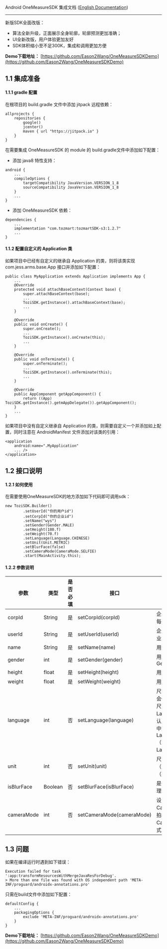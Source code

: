 Android OneMeasureSDK 集成文档 ([English Documentation](https://github.com/Eason2Wang/OneMeasureSDKDemo/blob/master/README-en.md))

-----
新版SDK全面改版：
- 算法全新升级，正面展示全身轮廓，轮廓预测更加准确；
- UI全新改版，用户体验更加友好
- SDK体积缩小至不足300K，集成和调用更加方便

 __Demo下载地址：__ [https://github.com/Eason2Wang/OneMeasureSDKDemo](https://github.com/Eason2Wang/OneMeasureSDKDemo)
## 1.1 集成准备
#### 1.1.1  gradle 配置
在根项目的 build.gradle 文件中添加 jitpack 远程依赖：

``` 
allprojects {
    repositories {
        google()
        jcenter()
        maven { url "https://jitpack.io" }
    }
}
``` 
在需要集成 OneMeasureSDK 的 module 的 build.gradle文件中添加如下配置：

- 添加 java8 特性支持：

``` 
android {
    ...
    compileOptions {
        targetCompatibility JavaVersion.VERSION_1_8
        sourceCompatibility JavaVersion.VERSION_1_8
    }
    ...
}
``` 
- 添加 OneMeasureSDK 依赖：

``` 
dependencies {
    ...
    implementation "com.tozmart:tozmartSDK-s3:1.2.7"
    ...
}
``` 
#### 1.1.2 配置自定义的 Application 类
如果项目中已经有自定义的继承自 Application 的类，则将该类实现 com.jess.arms.base.App 接口并添加如下配置：

``` 
public class MyApplication extends Application implements App {
    ...
    @Override
    protected void attachBaseContext(Context base) {
        super.attachBaseContext(base);
        ...
        ToziSDK.getInstance().attachBaseContext(base);
        ...
    }

    @Override
    public void onCreate() {
        super.onCreate();
        ...
        ToziSDK.getInstance().onCreate(this);
        ...
    }

    @Override
    public void onTerminate() {
        super.onTerminate();
        ...
        ToziSDK.getInstance().onTerminate(this);
        ...
    }

    @Override
    public AppComponent getAppComponent() {
        return ((App) ToziSDK.getInstance().getmAppDelegate()).getAppComponent();
    }
    ...
}
``` 
如果项目中没有自定义继承自 Application 的类，则需要自定义一个并添加如上配置，同时注意在 AndroidManifest 文件添加对该类的引用：

``` 
<application
    android:name=".MyApplication"
    ... />
</application>
``` 
## 1.2 接口说明
#### 1.2.1 如何使用
在需要使用OneMeasureSDK的地方添加如下代码即可调用sdk：

``` 
new ToziSDK.Builder()
        .setUserId("你的用户id")
        .setCorpId("你的企业id")
        .setName("wys")
        .setGender(Gender.MALE)
        .setHeight(180.f)
        .setWeight(70.f)
        .setLanguage(Language.CHINESE)
        .setUnit(Unit.METRIC)
        .setBlurFace(false)
        .setCameraMode(CameraMode.SELFIE)
        .start(MainActivity.this);
``` 
#### 1.2.2 参数说明

| 参数 | 类型 | 是否必填 | 接口 | 描述 |
| ------ | ------ | ------ | ------ | ------ |
| corpId | String | 是 | setCorpId(corpId)|企业账户的id，由图郅公司分配给每个企业的唯一id|
| userId | String | 是 | setUserId(userId)|企业自己分配给其用户的id，由企业自行定义|
|name|String|是|setName(name)|用户的名字|
|gender|int|是|setGender(gender)|用户的性别：Gender.MALE、Gender.FEMALE|
|height|float|是|setHeight(height)|用户的身高，单位是cm|
|weight|float|是|setWeight(weight)|用户的体重，单位是kg|
|language|int|否|setLanguage(language)|尺寸显示的语言（注意此参数并不会修改app的默认语言，只会修改尺寸展示相关的语言）：Language.ENGLISH（英语，默认）、Language.CHINESE（简体中文）、Language.TRADITION_CHINESE（繁体中文）、Language.JAPANESE（日语）|
|unit|int|否|setUnit(unit)|尺寸显示的单位：Unit.METRIC（公制，默认）、IUnit.IMPERIAL（英制）|
|isBlurFace|Boolean|否|setBlurFace(isBlurFace)|是否对拍摄的照片进行脸部模糊处理，默认是true|
|cameraMode|int|否|setCameraMode(cameraMode)|设置他拍或者自拍模式：CameraMode.SNAPSHOT（他拍模式，默认）、CameraMode.SELFIE（自拍模式）|

## 1.3 问题

如果在编译运行时遇到如下错误：
``` 
Execution failed for task ':app:transformResourcesWithMergeJavaResForDebug'.
> More than one file was found with OS independent path 'META-INF/proguard/androidx-annotations.pro'
``` 
只需在build文件中添加如下配置：
``` 
defaultConfig {
    ...
    packagingOptions {
        exclude 'META-INF/proguard/androidx-annotations.pro'
    }
}
``` 

 __Demo下载地址：__ [https://github.com/Eason2Wang/OneMeasureSDKDemo](https://github.com/Eason2Wang/OneMeasureSDKDemo)
